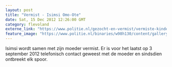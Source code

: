 ```yaml
---
layout: post
title: "Vermist - Isimsi Omo-Ote"
date: Sat, 15 Dec 2012 12:26:00 GMT
category: flevoland
externe_link: "https://www.politie.nl/gezocht-en-vermist/vermiste-kinderen/2012/december/00-isimsi-omo-ote.html"
feature_image: "https://www.politie.nl/binaries/w98h130/content/gallery/politie/vermist/vermiste-kinderen/2012/december/isimsi-omo-ote.jpg"
---
```


Isimsi wordt samen met zijn moeder vermist. Er is voor het laatst op 3 september 2012 telefonisch contact geweest met de moeder en sindsdien ontbreekt elk spoor.
